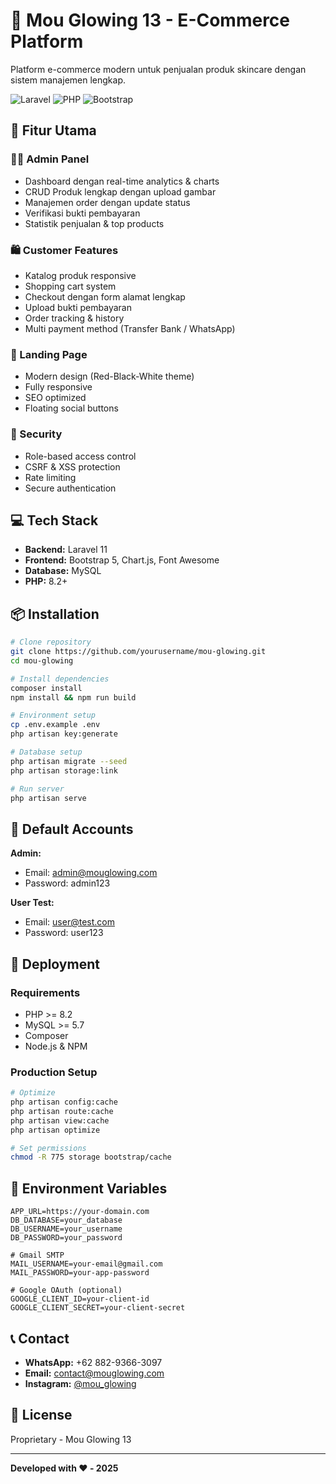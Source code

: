 # 🌟 Mou Glowing 13 - E-Commerce Platform

Platform e-commerce modern untuk penjualan produk skincare dengan sistem manajemen lengkap.

![Laravel](https://img.shields.io/badge/Laravel-11-red)
![PHP](https://img.shields.io/badge/PHP-8.2-blue)
![Bootstrap](https://img.shields.io/badge/Bootstrap-5.3-purple)

## 🚀 Fitur Utama

### 👨‍💼 Admin Panel
- Dashboard dengan real-time analytics & charts
- CRUD Produk lengkap dengan upload gambar
- Manajemen order dengan update status
- Verifikasi bukti pembayaran
- Statistik penjualan & top products

### 🛍️ Customer Features
- Katalog produk responsive
- Shopping cart system
- Checkout dengan form alamat lengkap
- Upload bukti pembayaran
- Order tracking & history
- Multi payment method (Transfer Bank / WhatsApp)

### 🎨 Landing Page
- Modern design (Red-Black-White theme)
- Fully responsive
- SEO optimized
- Floating social buttons

### 🔐 Security
- Role-based access control
- CSRF & XSS protection
- Rate limiting
- Secure authentication

## 💻 Tech Stack

- **Backend:** Laravel 11
- **Frontend:** Bootstrap 5, Chart.js, Font Awesome
- **Database:** MySQL
- **PHP:** 8.2+

## 📦 Installation
```bash
# Clone repository
git clone https://github.com/yourusername/mou-glowing.git
cd mou-glowing

# Install dependencies
composer install
npm install && npm run build

# Environment setup
cp .env.example .env
php artisan key:generate

# Database setup
php artisan migrate --seed
php artisan storage:link

# Run server
php artisan serve
```

## 👤 Default Accounts

**Admin:**
- Email: admin@mouglowing.com
- Password: admin123

**User Test:**
- Email: user@test.com  
- Password: user123

## 🚀 Deployment

### Requirements
- PHP >= 8.2
- MySQL >= 5.7
- Composer
- Node.js & NPM

### Production Setup
```bash
# Optimize
php artisan config:cache
php artisan route:cache
php artisan view:cache
php artisan optimize

# Set permissions
chmod -R 775 storage bootstrap/cache
```

## 📝 Environment Variables
```env
APP_URL=https://your-domain.com
DB_DATABASE=your_database
DB_USERNAME=your_username
DB_PASSWORD=your_password

# Gmail SMTP
MAIL_USERNAME=your-email@gmail.com
MAIL_PASSWORD=your-app-password

# Google OAuth (optional)
GOOGLE_CLIENT_ID=your-client-id
GOOGLE_CLIENT_SECRET=your-client-secret
```

## 📞 Contact

- **WhatsApp:** +62 882-9366-3097
- **Email:** contact@mouglowing.com
- **Instagram:** [@mou_glowing](https://www.instagram.com/mou_glowing/)

## 📄 License

Proprietary - Mou Glowing 13

---

**Developed with ❤️ - 2025**